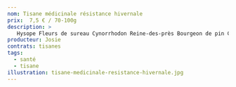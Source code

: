 ```yaml
---
nom: Tisane médicinale résistance hivernale
prix:  7,5 € / 70-100g
description: >
   Hysope Fleurs de sureau Cynorrhodon Reine-des-près Bourgeon de pin Clou de girofle Cannelle
producteur: Josie
contrats: tisanes
tags: 
  - santé
  - tisane
illustration: tisane-medicinale-resistance-hivernale.jpg
---
```


